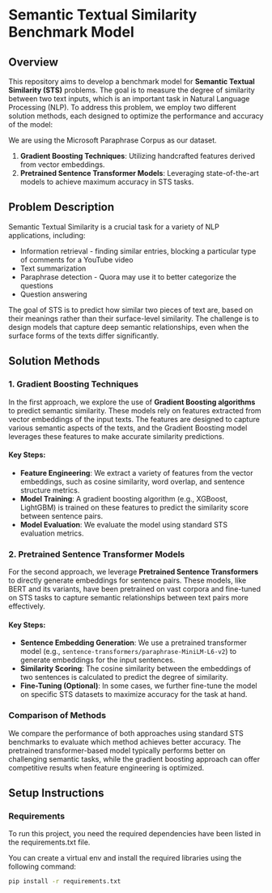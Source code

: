 # Semantic Textual Similarity Benchmark Model

## Overview
This repository aims to develop a benchmark model for **Semantic Textual Similarity (STS)** problems. The goal is to measure the degree of similarity between two text inputs, which is an important task in Natural Language Processing (NLP). To address this problem, we employ two different solution methods, each designed to optimize the performance and accuracy of the model:

We are using the Microsoft Paraphrase Corpus as our dataset.

1. **Gradient Boosting Techniques**: Utilizing handcrafted features derived from vector embeddings.
2. **Pretrained Sentence Transformer Models**: Leveraging state-of-the-art models to achieve maximum accuracy in STS tasks.

## Problem Description
Semantic Textual Similarity is a crucial task for a variety of NLP applications, including:

- Information retrieval - finding similar entries, blocking a particular type of comments for a YouTube video
- Text summarization
- Paraphrase detection - Quora may use it to better categorize the questions
- Question answering

The goal of STS is to predict how similar two pieces of text are, based on their meanings rather than their surface-level similarity. The challenge is to design models that capture deep semantic relationships, even when the surface forms of the texts differ significantly.

## Solution Methods

### 1. Gradient Boosting Techniques
In the first approach, we explore the use of **Gradient Boosting algorithms** to predict semantic similarity. These models rely on features extracted from vector embeddings of the input texts. The features are designed to capture various semantic aspects of the texts, and the Gradient Boosting model leverages these features to make accurate similarity predictions.

#### Key Steps:
- **Feature Engineering**: We extract a variety of features from the vector embeddings, such as cosine similarity, word overlap, and sentence structure metrics.
- **Model Training**: A gradient boosting algorithm (e.g., XGBoost, LightGBM) is trained on these features to predict the similarity score between sentence pairs.
- **Model Evaluation**: We evaluate the model using standard STS evaluation metrics.
  
### 2. Pretrained Sentence Transformer Models
For the second approach, we leverage **Pretrained Sentence Transformers** to directly generate embeddings for sentence pairs. These models, like BERT and its variants, have been pretrained on vast corpora and fine-tuned on STS tasks to capture semantic relationships between text pairs more effectively.

#### Key Steps:
- **Sentence Embedding Generation**: We use a pretrained transformer model (e.g., `sentence-transformers/paraphrase-MiniLM-L6-v2`) to generate embeddings for the input sentences.
- **Similarity Scoring**: The cosine similarity between the embeddings of two sentences is calculated to predict the degree of similarity.
- **Fine-Tuning (Optional)**: In some cases, we further fine-tune the model on specific STS datasets to maximize accuracy for the task at hand.

### Comparison of Methods
We compare the performance of both approaches using standard STS benchmarks to evaluate which method achieves better accuracy. The pretrained transformer-based model typically performs better on challenging semantic tasks, while the gradient boosting approach can offer competitive results when feature engineering is optimized.

## Setup Instructions

### Requirements
To run this project, you need the required dependencies have been listed in the requirements.txt file.

You can create a virtual env and install the required libraries using the following command:

```bash
pip install -r requirements.txt
